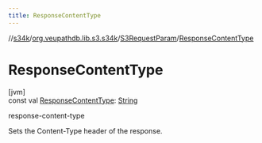 ```yaml
---
title: ResponseContentType
---
```

//[s34k](../../../index.html)/[org.veupathdb.lib.s3.s34k](../index.html)/[S3RequestParam](index.html)/[ResponseContentType](-response-content-type.html)



# ResponseContentType



[jvm]\
const val [ResponseContentType](-response-content-type.html): [String](https://kotlinlang.org/api/latest/jvm/stdlib/kotlin/-string/index.html)



response-content-type



Sets the Content-Type header of the response.




